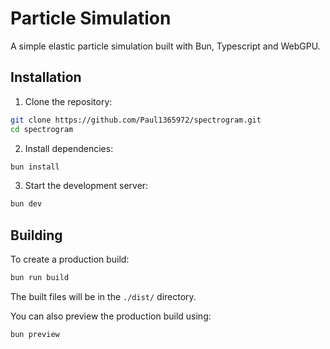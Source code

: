 # Particle Simulation

A simple elastic particle simulation built with Bun, Typescript and WebGPU.


## Installation

1. Clone the repository:
```bash
git clone https://github.com/Paul1365972/spectrogram.git
cd spectrogram
```

2. Install dependencies:
```bash
bun install
```

3. Start the development server:
```bash
bun dev
```


## Building

To create a production build:
```bash
bun run build
```

The built files will be in the `./dist/` directory.

You can also preview the production build using:
```bash
bun preview
```
